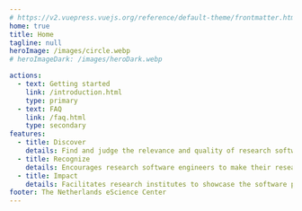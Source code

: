 ```yaml
---
# https://v2.vuepress.vuejs.org/reference/default-theme/frontmatter.html#home
home: true
title: Home
tagline: null
heroImage: /images/circle.webp
# heroImageDark: /images/heroDark.webp

actions:
  - text: Getting started
    link: /introduction.html
    type: primary
  - text: FAQ
    link: /faq.html
    type: secondary
features:
  - title: Discover
    details: Find and judge the relevance and quality of research software.
  - title: Recognize
    details: Encourages research software engineers to make their research software findable and accessible, ensuring recognition of their work.
  - title: Impact
    details: Facilitates research institutes to showcase the software produced by their organization and monitor its reuse and impact.
footer: The Netherlands eScience Center
---
```

